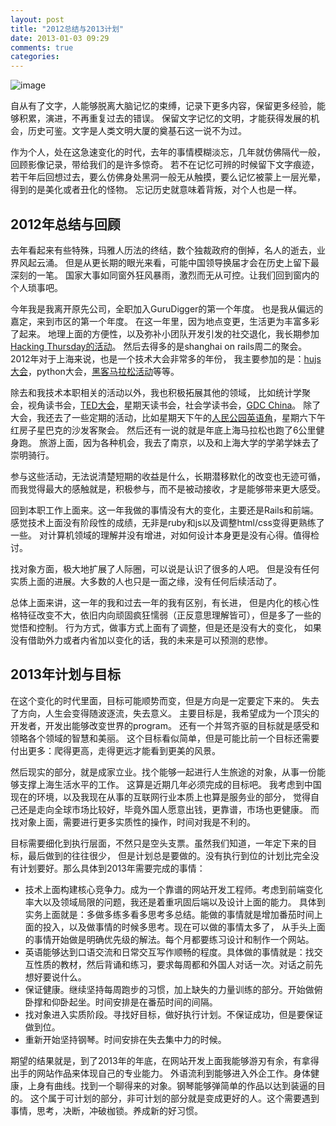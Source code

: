 ```yaml
---
layout: post
title: "2012总结与2013计划"
date: 2013-01-03 09:29
comments: true
categories: 
---
```


![image](http://i.imgur.com/vN7Gw.jpg)

自从有了文字，人能够脱离大脑记忆的束缚，记录下更多内容，保留更多经验，能够积累，演进，不再重复过去的错误。
保留文字记忆的文明，才能获得发展的机会，历史可鉴。文字是人类文明大厦的奠基石这一说不为过。

作为个人，处在这急速变化的时代，去年的事情模糊淡忘，几年就仿佛隔代一般，回顾影像记录，带给我们的是许多惊奇。
若不在记忆可辨的时候留下文字痕迹，若干年后回想过去，要么仿佛身处黑洞一般无从触摸，要么记忆被蒙上一层光晕，得到的是美化或者丑化的怪物。
忘记历史就意味着背叛，对个人也是一样。

2012年总结与回顾
----------------------

去年看起来有些特殊，玛雅人历法的终结，数个独裁政府的倒掉，名人的逝去，业界风起云涌。
但是从更长期的眼光来看，可能中国领导换届才会在历史上留下最深刻的一笔。
国家大事如同窗外狂风暴雨，激烈而无从可控。让我们回到窗内的个人琐事吧。

今年我是我离开原先公司，全职加入GuruDigger的第一个年度。
也是我从偏远的嘉定，来到市区的第一个年度。
在这一年里，因为地点变更，生活更为丰富多彩了起来。
地理上面的方便性，以及弥补小团队开发引发的社交退化，我长期参加[Hacking Thursday的活动](http://ghostunix.org/blog/?p=393)。
然后去得多的是shanghai on rails周二的聚会。
2012年对于上海来说，也是一个技术大会非常多的年份，
我主要参加的是：[hujs大会](http://blog.linjunhalida.com/blog/hujs-1/)，python大会，[黑客马拉松活动](http://blog.linjunhalida.com/blog/hackthon-in-may/)等等。

除去和我技术本职相关的活动以外，我也积极拓展其他的领域，
比如统计学聚会，视角读书会，[TED大会](http://blog.linjunhalida.com/blog/tedxfdu-2012-11/)，星期天读书会，社会学读书会，[GDC China](http://blog.linjunhalida.com/blog/gdc-china-2012/)。
除了大会，我还去了一些定期的活动，比如星期天下午的[人民公园英语角](http://blog.linjunhalida.com/blog/people-square-english-corner/)，星期六下午红房子星巴克的沙发客聚会。
然后还有一说的就是年底上海马拉松也跑了6公里健身跑。
旅游上面，因为各种机会，我去了南京，以及和上海大学的学弟学妹去了崇明骑行。

参与这些活动，无法说清楚短期的收益是什么，长期潜移默化的改变也无迹可循，
而我觉得最大的感触就是，积极参与，而不是被动接收，才是能够带来更大感受。

回到本职工作上面来。这一年我做的事情没有大的变化，主要还是Rails和前端。
感觉技术上面没有阶段性的成绩，无非是ruby和js以及调整html/css变得更熟练了一些。
对计算机领域的理解并没有增进，对如何设计本身更是没有心得。值得检讨。

找对象方面，极大地扩展了人际圈，可以说是认识了很多的人吧。
但是没有任何实质上面的进展。大多数的人也只是一面之缘，没有任何后续活动了。

总体上面来讲，这一年的我和过去一年的我有区别，有长进，
但是内化的核心性格特征改变不大，依旧内向顽固疯狂懦弱（正反意思理解皆可），但是多了一些的觉悟和控制。
行为方式，做事方式上面有了调整，但是还是没有大的变化，
如果没有借助外力或者内省加以变化的话，我的未来是可以预测的悲惨。

2013年计划与目标
---------------------------------------
在这个变化的时代里面，目标可能顺势而变，但是方向是一定要定下来的。
失去了方向，人生会变得随波逐流，失去意义。
主要目标是，我希望成为一个顶尖的开发者，开发出能够改变世界的program。
还有一个并驾齐驱的目标就是感受和领略各个领域的智慧和美丽。
这个目标看似简单，但是可能比前一个目标还需要付出更多：爬得更高，走得更远才能看到更美的风景。

然后现实的部分，就是成家立业。找个能够一起进行人生旅途的对象，从事一份能够支撑上海生活水平的工作。
这算是近期几年必须完成的目标吧。
我考虑到中国现在的环境，以及我现在从事的互联网行业本质上也算是服务业的部分，
觉得自己还是走向全球市场比较好，毕竟外国人愿意出钱，更靠谱，市场也更健康。
而找对象上面，需要进行更多实质性的操作，时间对我是不利的。

目标需要细化到执行层面，不然只是空头支票。虽然我们知道，一年定下来的目标，最后做到的往往很少，
但是计划总是要做的。没有执行到位的计划比完全没有计划要好。那么具体到2013年需要完成的事情：

- 技术上面构建核心竞争力。成为一个靠谱的网站开发工程师。考虑到前端变化率大以及领域局限的问题，我还是着重巩固后端以及设计上面的能力。
  具体到实务上面就是：多做多练多看多思考多总结。能做的事情就是增加番茄时间上面的投入，以及做事情的时候多思考。现在可以做的事情太多了，
  从手头上面的事情开始做是明确优先级的解法。每个月都要练习设计和制作一个网站。
- 英语能够达到口语交流和日常交互写作顺畅的程度。具体做的事情就是：找交互性质的教材，然后背诵和练习，要求每周都和外国人对话一次。对话之前先想好要说什么。
- 保证健康。继续坚持每周跑步的习惯，加上缺失的力量训练的部分。开始做俯卧撑和仰卧起坐。时间安排是在番茄时间的间隔。
- 找对象进入实质阶段。寻找好目标，做好执行计划。不保证成功，但是要保证做到位。
- 重新开始坚持钢琴。时间安排在失去集中力的时候。

期望的结果就是，到了2013年的年底，在网站开发上面我能够游刃有余，有拿得出手的网站作品来体现自己的专业能力。
外语流利到能够进入外企工作。身体健康，上身有曲线。找到一个聊得来的对象。钢琴能够弹简单的作品以达到装逼的目的。
这个属于可计划的部分，非可计划的部分就是变成更好的人。这个需要遇到事情，思考，决断，冲破枷锁。养成新的好习惯。





